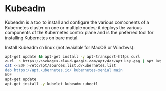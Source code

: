 # Kubeadm

Kubeadm is a tool to install and configure the various components of a Kubernetes cluster on one or multiple nodes; it deploys the various components of the Kubernetes control plane and is the preferred tool for installing Kubernetes on bare metal.

Install Kubeadm on linux (not avaialble for MacOS or Windows):

```bash
apt-get update && apt-get install -y apt-transport-https curl
curl -s https://packages.cloud.google.com/apt/doc/apt-key.gpg | apt-key add -
cat <<EOF >/etc/apt/sources.list.d/kubernetes.list
deb https://apt.kubernetes.io/ kubernetes-xenial main
EOF
apt-get update
apt-get install -y kubelet kubeadm kubectl
```

